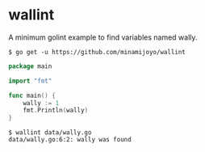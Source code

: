 # wallint
A minimum golint example to find variables named wally.

```
$ go get -u https://github.com/minamijoyo/wallint
```

```go
package main

import "fmt"

func main() {
	wally := 1
	fmt.Println(wally)
}
```

```
$ wallint data/wally.go
data/wally.go:6:2: wally was found
```
